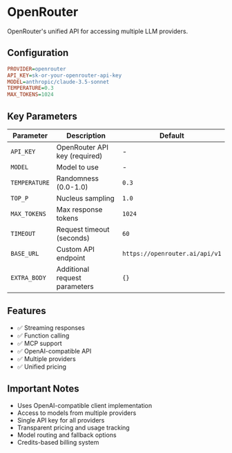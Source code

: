 # OpenRouter

OpenRouter's unified API for accessing multiple LLM providers.

## Configuration

```ini
PROVIDER=openrouter
API_KEY=sk-or-your-openrouter-api-key
MODEL=anthropic/claude-3.5-sonnet
TEMPERATURE=0.3
MAX_TOKENS=1024
```

## Key Parameters

| Parameter     | Description                   | Default                        |
| ------------- | ----------------------------- | ------------------------------ |
| `API_KEY`     | OpenRouter API key (required) | -                              |
| `MODEL`       | Model to use                  | -                              |
| `TEMPERATURE` | Randomness (0.0-1.0)          | `0.3`                          |
| `TOP_P`       | Nucleus sampling              | `1.0`                          |
| `MAX_TOKENS`  | Max response tokens           | `1024`                         |
| `TIMEOUT`     | Request timeout (seconds)     | `60`                           |
| `BASE_URL`    | Custom API endpoint           | `https://openrouter.ai/api/v1` |
| `EXTRA_BODY`  | Additional request parameters | `{}`                           |

## Features

- ✅ Streaming responses
- ✅ Function calling
- ✅ MCP support
- ✅ OpenAI-compatible API
- ✅ Multiple providers
- ✅ Unified pricing

## Important Notes

- Uses OpenAI-compatible client implementation
- Access to models from multiple providers
- Single API key for all providers
- Transparent pricing and usage tracking
- Model routing and fallback options
- Credits-based billing system